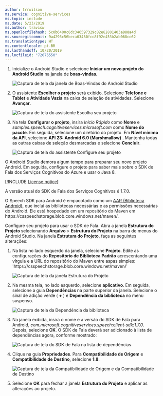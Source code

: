 ```yaml
---
author: trrwilson
ms.service: cognitive-services
ms.topic: include
ms.date: 5/23/2019
ms.author: travisw
ms.openlocfilehash: 5c0b6400c6dc346597329c82e82801403a888a4d
ms.sourcegitcommit: 9a4296c56beca63430fcc8f92e453b2ab068cc62
ms.translationtype: HT
ms.contentlocale: pt-BR
ms.lasthandoff: 10/20/2019
ms.locfileid: "72675550"
---
```

1. Inicialize o Android Studio e selecione **Iniciar um novo projeto do Android Studio** na janela de **boas-vindas**.

    ![Captura de tela da janela de Boas-Vindas do Android Studio](../articles/cognitive-services/Speech-Service/media/sdk/qs-java-android-01-start-new-android-studio-project.png)

1. O assistente **Escolher o projeto** será exibido. Selecione **Telefone e Tablet** e **Atividade Vazia** na caixa de seleção de atividades. Selecione **Avançar**.

   ![Captura de tela do assistente Escolha seu projeto](../articles/cognitive-services/Speech-Service/media/sdk/qs-java-android-02-target-android-devices.png)

1. Na tela **Configurar o projeto**, insira *Início Rápido* como **Nome** e *samples.speech.cognitiveservices.microsoft.com* como **Nome do pacote**. Em seguida, selecione um diretório do projeto. Em **Nível mínimo da API**, selecione **API 23: Android 6.0 (Marshmallow)** . Mantenha todas as outras caixas de seleção desmarcadas e selecione **Concluir**.

   ![Captura de tela do assistente Configure seu projeto](../articles/cognitive-services/Speech-Service/media/sdk/qs-java-android-03-create-android-project.png)

O Android Studio demora algum tempo para preparar seu novo projeto Android. Em seguida, configure o projeto para saber mais sobre o SDK de Fala dos Serviços Cognitivos do Azure e usar o Java 8.

[!INCLUDE [License notice](cognitive-services-speech-service-license-notice.md)]

A versão atual do SDK de Fala dos Serviços Cognitivos é 1.7.0.

O Speech SDK para Android é empacotado como um [AAR (Biblioteca Android)](https://developer.android.com/studio/projects/android-library), que inclui as bibliotecas necessárias e as permissões necessárias do Android.
Ele está hospedado em um repositório do Maven em https:\//csspeechstorage.blob.core.windows.net/maven/.

Configure seu projeto para usar o SDK de Fala. Abra a janela **Estrutura do Projeto** selecionando **Arquivo** > **Estrutura do Projeto** na barra de menus do Android Studio. Na janela **Estrutura do Projeto**, faça as seguintes alterações:

1. Na lista no lado esquerdo da janela, selecione **Projeto**. Edite as configurações do **Repositório de Biblioteca Padrão** acrescentando uma vírgula e a URL do repositório do Maven entre aspas simples: 'https:\//csspeechstorage.blob.core.windows.net/maven/'

   ![Captura de tela da janela Estrutura do Projeto](../articles/cognitive-services/Speech-Service/media/sdk/qs-java-android-06-add-maven-repository.png)

1. Na mesma tela, no lado esquerdo, selecione **aplicativo**. Em seguida, selecione a guia **Dependências** na parte superior da janela. Selecione o sinal de adição verde ( **+** ) e **Dependência da biblioteca** no menu suspenso.

   ![Captura de tela da Dependência da biblioteca](../articles/cognitive-services/Speech-Service/media/sdk/qs-java-android-07-add-module-dependency.png)

1. Na janela exibida, insira o nome e a versão do SDK de Fala para Android, *com.microsoft.cognitiveservices.speech:client-sdk:1.7.0*. Depois, selecione **OK**.
   O SDK de Fala deverá ser adicionado à lista de dependências agora, conforme mostrado:

   ![Captura de tela do SDK de Fala na lista de dependências](../articles/cognitive-services/Speech-Service/media/sdk/qs-java-android-08-dependency-added-1.0.0.png)

1. Clique na guia **Propriedades**. Para **Compatibilidade de Origem** e **Compatibilidade de Destino**, selecione **1.8**.

   ![Captura de tela da Compatibilidade de Origem e da Compatibilidade de Destino](../articles/cognitive-services/Speech-Service/media/sdk/qs-java-android-09-dependency-added.png)

1. Selecione **OK** para fechar a janela **Estrutura do Projeto** e aplicar as alterações ao projeto.

